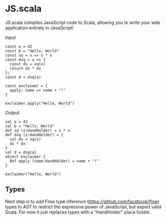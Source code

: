 # JS.scala

JS.scala compiles JavaScript code to Scala, allowing you to write your web application entirely in JavaScript!

*Input*

    const a = 42
    const b = "Hello, World"
    const sq = x => x * x
    const dsq = x => {
      const dx = sq(x)
      return dx * dx
    };
    const d = dsq(a)

    const exclaimer = {
      apply: name => name + "!"
    }

    exclaimer.apply("Hello, World")

*Output*

    val a = 42
    val b = "Hello, World"
    def sq (x:HandHolder) = x * x
    def dsq (x:HandHolder) = {
      val dx = sq(x)
      dx * dx
    }
    val d = dsq(a)
    object exclaimer {
      def apply (name:HandHolder) = name + "!"
    }

    exclaimer("Hello, World")


## Types

Next step is to add Flow type inference (https://github.com/facebook/flow) types to AST to restrict the expressive power of JavaScript, but export valid Scala. For now it just replaces types with a "HandHolder" place holder.
